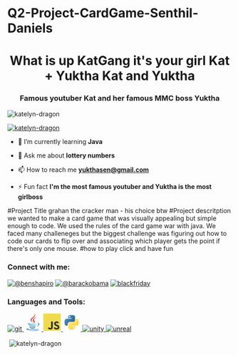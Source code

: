 # Q2-Project-CardGame-Senthil-Daniels
<h1 align="center">What is up KatGang it's your girl Kat + Yuktha Kat and Yuktha</h1>
<h3 align="center">Famous youtuber Kat and her famous MMC boss Yuktha</h3>

<p align="left"> <img src="https://komarev.com/ghpvc/?username=katelyn-dragon&label=Profile%20views&color=0e75b6&style=flat" alt="katelyn-dragon" /> </p>

<p align="left"> <a href="https://github.com/ryo-ma/github-profile-trophy"><img src="https://github-profile-trophy.vercel.app/?username=katelyn-dragon" alt="katelyn-dragon" /></a> </p>

- 🌱 I’m currently learning **Java**

- 💬 Ask me about **lottery numbers**

- 📫 How to reach me **yukthasen@gmail.com**

- ⚡ Fun fact **I'm the most famous youtuber and Yuktha is the most girlboss**

#Project Title
grahan the cracker man - his choice btw
#Project descritption
we wanted to make a card game that was visually appealing but simple enough to code. We used the rules of the card game war with java. We faced many challeneges but the biggest challenge was figuring out how to code our cards to flip over and associating which player gets the point if there's only one mouse.
#how to play
click and have fun

<h3 align="left">Connect with me:</h3>
<p align="left">
<a href="https://twitter.com/@benshapiro" target="blank"><img align="center" src="https://raw.githubusercontent.com/rahuldkjain/github-profile-readme-generator/master/src/images/icons/Social/twitter.svg" alt="@benshapiro" height="30" width="40" /></a>
<a href="https://instagram.com/@barackobama" target="blank"><img align="center" src="https://raw.githubusercontent.com/rahuldkjain/github-profile-readme-generator/master/src/images/icons/Social/instagram.svg" alt="@barackobama" height="30" width="40" /></a>
<a href="https://www.youtube.com/c/blackfriday" target="blank"><img align="center" src="https://raw.githubusercontent.com/rahuldkjain/github-profile-readme-generator/master/src/images/icons/Social/youtube.svg" alt="blackfriday" height="30" width="40" /></a>
</p>

<h3 align="left">Languages and Tools:</h3>
<p align="left"> <a href="https://git-scm.com/" target="_blank" rel="noreferrer"> <img src="https://www.vectorlogo.zone/logos/git-scm/git-scm-icon.svg" alt="git" width="40" height="40"/> </a> <a href="https://www.java.com" target="_blank" rel="noreferrer"> <img src="https://raw.githubusercontent.com/devicons/devicon/master/icons/java/java-original.svg" alt="java" width="40" height="40"/> </a> <a href="https://developer.mozilla.org/en-US/docs/Web/JavaScript" target="_blank" rel="noreferrer"> <img src="https://raw.githubusercontent.com/devicons/devicon/master/icons/javascript/javascript-original.svg" alt="javascript" width="40" height="40"/> </a> <a href="https://www.python.org" target="_blank" rel="noreferrer"> <img src="https://raw.githubusercontent.com/devicons/devicon/master/icons/python/python-original.svg" alt="python" width="40" height="40"/> </a> <a href="https://unity.com/" target="_blank" rel="noreferrer"> <img src="https://www.vectorlogo.zone/logos/unity3d/unity3d-icon.svg" alt="unity" width="40" height="40"/> </a> <a href="https://unrealengine.com/" target="_blank" rel="noreferrer"> <img src="https://raw.githubusercontent.com/kenangundogan/fontisto/036b7eca71aab1bef8e6a0518f7329f13ed62f6b/icons/svg/brand/unreal-engine.svg" alt="unreal" width="40" height="40"/> </a> </p>

<p>&nbsp;<img align="center" src="https://github-readme-stats.vercel.app/api?username=katelyn-dragon&show_icons=true&locale=en" alt="katelyn-dragon" /></p>
